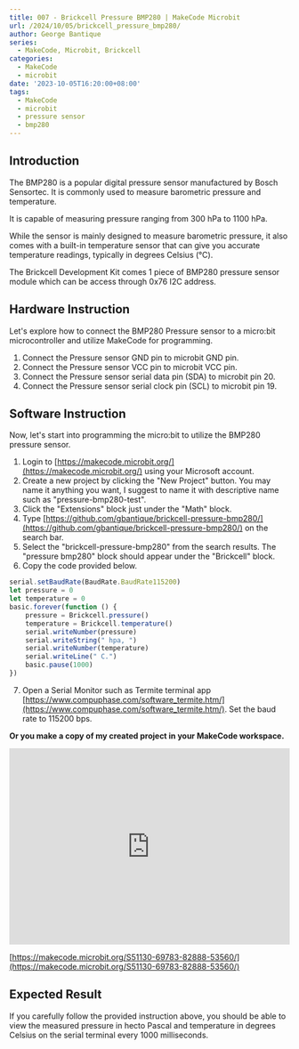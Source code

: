 ```yaml
---
title: 007 - Brickcell Pressure BMP280 | MakeCode Microbit
url: /2024/10/05/brickcell_pressure_bmp280/
author: George Bantique
series:
  - MakeCode, Microbit, Brickcell
categories:
  - MakeCode
  - microbit
date: '2023-10-05T16:20:00+08:00'
tags:
  - MakeCode
  - microbit
  - pressure sensor
  - bmp280
---
```



## **Introduction**

The BMP280 is a popular digital pressure sensor manufactured by Bosch Sensortec. It is commonly used to measure barometric pressure and temperature. 

It is capable of measuring pressure ranging from 300 hPa to 1100 hPa.

While the sensor is mainly designed to measure barometric pressure, it also comes with a built-in temperature sensor that can give you accurate temperature readings, typically in degrees Celsius (°C).

The Brickcell Development Kit comes 1 piece of BMP280 pressure sensor module which can be access through 0x76 I2C address.

## **Hardware Instruction**

Let's explore how to connect the BMP280 Pressure sensor to a micro:bit microcontroller and utilize MakeCode for programming.

1. Connect the Pressure sensor GND pin to microbit GND pin.
2. Connect the Pressure sensor VCC pin to microbit VCC pin.
3. Connect the Pressure sensor serial data pin (SDA) to microbit pin 20.
4. Connect the Pressure sensor serial clock pin (SCL) to microbit pin 19.

## **Software Instruction**

Now, let's start into programming the micro:bit to utilize the BMP280 pressure sensor.

1. Login to [https://makecode.microbit.org/](https://makecode.microbit.org/) using your Microsoft account.
2. Create a new project by clicking the "New Project" button. You may name it anything you want, I suggest to name it with descriptive name such as "pressure-bmp280-test".
3. Click the "Extensions" block just under the "Math" block.
4. Type [https://github.com/gbantique/brickcell-pressure-bmp280/](https://github.com/gbantique/brickcell-pressure-bmp280/) on the search bar.
5. Select the "brickcell-pressure-bmp280" from the search results. The "pressure bmp280" block should appear under the "Brickcell" block.
6. Copy the code provided below.

```ts
serial.setBaudRate(BaudRate.BaudRate115200)
let pressure = 0
let temperature = 0
basic.forever(function () {
    pressure = Brickcell.pressure()
    temperature = Brickcell.temperature()
    serial.writeNumber(pressure)
    serial.writeString(" hpa, ")
    serial.writeNumber(temperature)
    serial.writeLine(" C.")
    basic.pause(1000)
})
```
7. Open a Serial Monitor such as Termite terminal app [https://www.compuphase.com/software_termite.htm/](https://www.compuphase.com/software_termite.htm/). Set the baud rate to 115200 bps.

**Or you make a copy of my created project in your MakeCode workspace.**

<div style="position:relative;height:0;padding-bottom:70%;overflow:hidden;"><iframe style="position:absolute;top:0;left:0;width:100%;height:100%;" src="https://makecode.microbit.org/#pub:S51130-69783-82888-53560" frameborder="0" sandbox="allow-popups allow-forms allow-scripts allow-same-origin"></iframe></div>

[https://makecode.microbit.org/S51130-69783-82888-53560/](https://makecode.microbit.org/S51130-69783-82888-53560/)

## **Expected Result**

If you carefully follow the provided instruction above, you should be able to view the measured pressure in hecto Pascal and temperature in degrees Celsius on the serial terminal every 1000 milliseconds.

